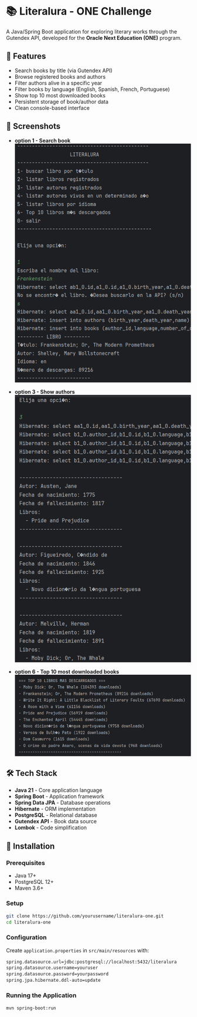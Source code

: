 # 📚 Literalura - ONE Challenge

A Java/Spring Boot application for exploring literary works through the Gutendex API, developed for the **Oracle Next Education (ONE)** program.

## 🌟 Features
- Search books by title (via Gutendex API)
- Browse registered books and authors
- Filter authors alive in a specific year
- Filter books by language (English, Spanish, French, Portuguese)
- Show top 10 most downloaded books
- Persistent storage of book/author data
- Clean console-based interface

## 📸 Screenshots
- **option 1 - Search book**
![Search book by title](./images/searchbook.png)  

- **option 3 - Show authors**
![Show authors](./images/showAuthors.png)  

- **option 6 - Top 10 most downloaded books**
![Top 10 most downloaded books](./images/top10MostDownloadedBooks.png)  
## 🛠️ Tech Stack

- **Java 21** - Core application language
- **Spring Boot** - Application framework
- **Spring Data JPA** - Database operations
- **Hibernate** - ORM implementation
- **PostgreSQL** - Relational database
- **Gutendex API** - Book data source
- **Lombok** - Code simplification
## 🚀 Installation

### Prerequisites
- Java 17+
- PostgreSQL 12+
- Maven 3.6+

### Setup
```bash
git clone https://github.com/yourusername/literalura-one.git
cd literalura-one
```
### Configuration
Create `application.properties` in `src/main/resources` with:
```bash
spring.datasource.url=jdbc:postgresql://localhost:5432/literalura
spring.datasource.username=youruser
spring.datasource.password=yourpassword
spring.jpa.hibernate.ddl-auto=update
```
### Running the Application
```bash
mvn spring-boot:run
```